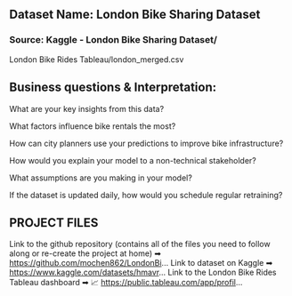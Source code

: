 ## Dataset Name: London Bike Sharing Dataset

### Source: Kaggle - London Bike Sharing Dataset/ 
London Bike Rides Tableau/london_merged.csv

## Business questions & Interpretation:

What are your key insights from this data?

What factors influence bike rentals the most?

How can city planners use your predictions to improve bike infrastructure?

How would you explain your model to a non-technical stakeholder?

What assumptions are you making in your model?

If the dataset is updated daily, how would you schedule regular retraining?

## PROJECT FILES
Link to the github repository (contains all of the files you need to follow along or re-create the project at home) ➡︎ https://github.com/mochen862/LondonBi...
Link to dataset on Kaggle ➡︎ https://www.kaggle.com/datasets/hmavr...
Link to the London Bike Rides Tableau dashboard ➡︎ 📈 https://public.tableau.com/app/profil...

